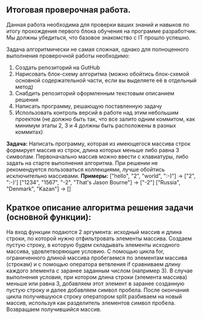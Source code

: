 ## Итоговая проверочная работа.

Данная работа необходима для проверки ваших знаний и навыков по итогу прохождения первого блока обучения на программе разработчик. Мы должны убедиться, что базовое знакомство с IT прошло успешно.

Задача алгоритмически не самая сложная, однако для полноценного выполнения проверочной работы необходимо:

1. Создать репозиторий на GutHub
2. Нарисовать блок-схему алгоритма (можно обойтись блок-схемой основной содержательной части, если вы выделяете её в отдельный метод)
3. Снабдить репозиторий оформленным текстовым описанием решения
4. Написать программу, решающую поставленную задачу
5. Использовать контроль версий в работе над этим небольшим проектом (не должно быть так, что все залито одним коммитом, как минимум этапы 2, 3 и 4 должны быть расположены в разных коммитах)

**Задача:** Написать программу, которая из имеющегося массива строк формирует массив из строк, длина которых меньше либо равна 3 символам. Первоначально массив можно ввести с клавиатуры, либо задать на старте выполнения алгоритма. При решении не рекомендуется пользоваться коллекциями, лучше обойтись исключительно массивами.
**Примеры:**
["hello", "2", "world", ":-)"] -> ["2", ":-)']
["1234", "1567", "-2", "That's Jason Bourne"] -> ["-2"]
["Russia", "Denmark", "Kazan"] -> []

## Краткое описание алгоритма решения задачи (основной функции):
На вход функции подаются 2 аргумента: исходный массив и длина строки, по которой нужно отфильтровать элементы массива.
Создаем пустую строку, в которую будем складывать элементы исходного массива, удовлетворяющие условию.
С помощью цикла for, ограниченного длиной массива пробегаемся по элементам массива (строкам) и с помощью оператора ветвления if сравниваем длину каждого элемента с заранее заданным числом (например 3).
В случае выполнения условия, при котором длина строки (элемента массива) меньше или равна 3, добавляем этот элемент в заранее созданную пустую строку и далее добавляем символ пробела.
После окончания цикла получившуюся строку оператором split разбиваем на новый массив, используя как разделитель элементов символ пробела.
Возвращаем получившийся массив.